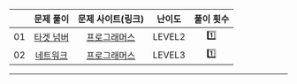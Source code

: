 |    |          문제 풀이         |  문제 사이트(링크)  |     난이도    |    풀이 횟수   | 
|:--:|:--------------------------:|:-------------------:|:--------------:|:--------------:|
| 01 |   [타겟 넘버](./01_타겟_넘버.py)    | [프로그래머스](https://school.programmers.co.kr/learn/courses/30/lessons/43165)| LEVEL2 | 1️⃣ |
| 02 | [네트워크](./02_네트워크.py) | [프로그래머스](https://school.programmers.co.kr/learn/courses/30/lessons/43162) | LEVEL3 | 1️⃣  |

<hr>
